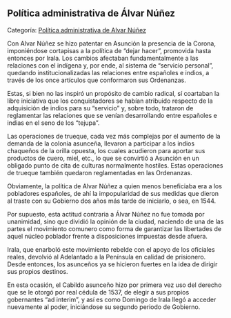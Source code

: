 ## Política administrativa de Álvar Núñez

Categoría: [Política administrativa de Alvar Núñez](http://descubrircorrientes.com.ar/2012/index.php/3185-historia-desde-el-origen-hasta-1814/tierra-argentina-1492-1588/gobierno-del-adelantado-alvar-nunez-cabeza-de-vaca/politica-administrativa-de-alvar-nunez)

Con Alvar Núñez se hizo patentar en Asunción la presencia de la Corona, imponiéndose cortapisas a la política de “dejar hacer”, promovida hasta entonces por Irala. Los cambios afectaban fundamentalmente a las relaciones con el indígena y, por ende, al sistema de “servicio personal”, quedando institucionalizadas las relaciones entre españoles e indios, a través de los once artículos que conformaron sus Ordenanzas.

Estas, si bien no las inspiró un propósito de cambio radical, sí coartaban la libre iniciativa que los conquistadores se habían atribuido respecto de la adquisición de indios para su “servicio” y, sobre todo, trataron de reglamentar las relaciones que se venían desarrollando entre españoles e indias en el seno de los “tejupa”.

Las operaciones de trueque, cada vez más complejas por el aumento de la demanda de la colonia asunceña, llevaron a participar a los indios chaqueños de la orilla opuesta, los cuales acudieron para aportar sus productos de cuero, miel, etc., lo que se convirtió a Asunción en un obligado punto de cita de culturas normalmente hostiles. Estas operaciones de trueque también quedaron reglamentadas en las Ordenanzas.

Obviamente, la política de Alvar Núñez a quien menos beneficiaba era a los pobladores españoles, de ahí la impopularidad de sus medidas que dieron al traste con su Gobierno dos años más tarde de iniciarlo, o sea, en 1544.

Por supuesto, esta actitud contraria a Álvar Núñez no fue tomada por unanimidad, sino que dividió la opinión de la ciudad, naciendo de una de las partes el movimiento comunero como forma de garantizar las libertades de aquel núcleo poblador frente a disposiciones impuestas desde afuera.

Irala, que enarboló este movimiento rebelde con el apoyo de los oficiales reales, devolvió al Adelantado a la Península en calidad de prisionero. Desde entonces, los asunceños ya se hicieron fuertes en la idea de dirigir sus propios destinos.

En esta ocasión, el Cabildo asunceño hizo por primera vez uso del derecho que se le otorgó por real cédula de 1537, de elegir a sus propios gobernantes “ad interim”, y así es como Domingo de Irala llegó a acceder nuevamente al poder, iniciándose su segundo periodo de Gobierno.